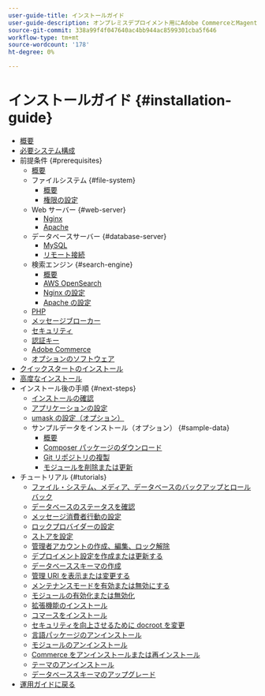 ```yaml
---
user-guide-title: インストールガイド
user-guide-description: オンプレミスデプロイメント用にAdobe CommerceとMagento Open Sourceをインストールする方法を説明します。
source-git-commit: 338a99f4f047640ac4bb944ac8599301cba5f646
workflow-type: tm+mt
source-wordcount: '178'
ht-degree: 0%

---
```



# インストールガイド {#installation-guide}

- [概要](overview.md)
- [必要システム構成](system-requirements.md)
- 前提条件 {#prerequisites}
   - [概要](prerequisites/overview.md)
   - ファイルシステム {#file-system}
      - [概要](prerequisites/file-system/overview.md)
      - [権限の設定](prerequisites/file-system/configure-permissions.md)
   - Web サーバー {#web-server}
      - [Nginx](prerequisites/web-server/nginx.md)
      - [Apache](prerequisites/web-server/apache.md)
   - データベースサーバー {#database-server}
      - [MySQL](prerequisites/database/mysql.md)
      - [リモート接続](prerequisites/database/mysql-remote.md)
   - 検索エンジン {#search-engine}
      - [概要](prerequisites/search-engine/overview.md)
      - [AWS OpenSearch](prerequisites/search-engine/aws-opensearch.md)
      - [Nginx の設定](prerequisites/search-engine/configure-nginx.md)
      - [Apache の設定](prerequisites/search-engine/configure-apache.md)
   - [PHP](prerequisites/php-settings.md)
   - [メッセージブローカー](prerequisites/rabbitmq.md)
   - [セキュリティ](prerequisites/security.md)
   - [認証キー](prerequisites/authentication-keys.md)
   - [Adobe Commerce](prerequisites/commerce.md)
   - [オプションのソフトウェア](prerequisites/optional-software.md)
- [クイックスタートのインストール](composer.md)
- [高度なインストール](advanced.md)
- インストール後の手順 {#next-steps}
   - [インストールの確認](next-steps/verify.md)
   - [アプリケーションの設定](next-steps/configuration.md)
   - [umask の設定（オプション）](next-steps/set-umask.md)
   - サンプルデータをインストール（オプション） {#sample-data}
      - [概要](sample-data/overview.md)
      - [Composer パッケージのダウンロード](sample-data/composer-packages.md)
      - [Git リポジトリの複製](sample-data/git-repositories.md)
      - [モジュールを削除または更新](sample-data/remove-or-update.md)
- チュートリアル {#tutorials}
   - [ファイル・システム、メディア、データベースのバックアップとロールバック](tutorials/backup.md)
   - [データベースのステータスを確認](tutorials/database-status.md)
   - [メッセージ消費者行動の設定](tutorials/message-consumers.md)
   - [ロックプロバイダーの設定](tutorials/lock-provider.md)
   - [ストアを設定](tutorials/store.md)
   - [管理者アカウントの作成、編集、ロック解除](tutorials/admin.md)
   - [デプロイメント設定を作成または更新する](tutorials/deployment.md)
   - [データベーススキーマの作成](tutorials/database.md)
   - [管理 URI を表示または変更する](tutorials/admin-uri.md)
   - [メンテナンスモードを有効または無効にする](tutorials/maintenance-mode.md)
   - [モジュールの有効化または無効化](tutorials/manage-modules.md)
   - [拡張機能のインストール](tutorials/extensions.md)
   - [コマースをインストール](tutorials/install.md)
   - [セキュリティを向上させるために docroot を変更](tutorials/docroot.md)
   - [言語パッケージのアンインストール](tutorials/language-packages.md)
   - [モジュールのアンインストール](tutorials/uninstall-modules.md)
   - [Commerce をアンインストールまたは再インストール](tutorials/uninstall.md)
   - [テーマのアンインストール](tutorials/themes.md)
   - [データベーススキーマのアップグレード](tutorials/database-upgrade.md)
- [運用ガイドに戻る](https://experienceleague.adobe.com/docs/commerce-operations/operational-guides/home.html)
